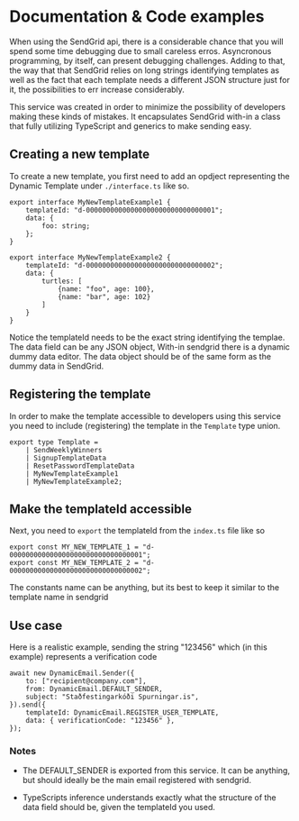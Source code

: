 # Documentation & Code examples

When using the SendGrid api, there is a considerable chance that you will spend some time debugging due to small careless erros. Asyncronous programming, by itself, can present debugging challenges. Adding to that, the way that that SendGrid relies on long strings identifying templates as well as the fact that each template needs a different JSON structure just for it, the possibilities to err increase considerably.

This service was created in order to minimize the possibility of developers making these kinds of mistakes. It encapsulates SendGrid with-in a class that fully utilizing TypeScript and generics to make sending easy.

## Creating a new template

To create a new template, you first need to add an opdject representing the Dynamic Template under `./interface.ts` like so.

```
export interface MyNewTemplateExample1 {
	templateId: "d-00000000000000000000000000000001";
	data: {
		foo: string;
	};
}

export interface MyNewTemplateExample2 {
	templateId: "d-00000000000000000000000000000002";
	data: {
        turtles: [
            {name: "foo", age: 100},
            {name: "bar", age: 102}
        ]
    }
}

```

Notice the templateId needs to be the exact string identifying the templae. The data field can be any JSON object, With-in sendgrid there is a dynamic dummy data editor. The data object should be of the same form as the dummy data in SendGrid.

## Registering the template

In order to make the template accessible to developers using this service you need to include (registering) the template in the `Template` type union.

```
export type Template =
	| SendWeeklyWinners
	| SignupTemplateData
	| ResetPasswordTemplateData
    | MyNewTemplateExample1
    | MyNewTemplateExample2;

```

## Make the templateId accessible

Next, you need to `export` the templateId from the `index.ts` file like so

```
export const MY_NEW_TEMPLATE_1 = "d-000000000000000000000000000000001";
export const MY_NEW_TEMPLATE_2 = "d-000000000000000000000000000000002";
```

The constants name can be anything, but its best to keep it similar to the template name in sendgrid

## Use case

Here is a realistic example, sending the string "123456" which (in this example) represents a verification code

```
await new DynamicEmail.Sender({
    to: ["recipient@company.com"],
    from: DynamicEmail.DEFAULT_SENDER,
    subject: "Staðfestingarkóði Spurningar.is",
}).send({
    templateId: DynamicEmail.REGISTER_USER_TEMPLATE,
    data: { verificationCode: "123456" },
});

```

### Notes

- The DEFAULT_SENDER is exported from this service. It can be anything, but should ideally be the main email registered with sendgrid.

- TypeScripts inference understands exactly what the structure of the data field should be, given the templateId you used.
